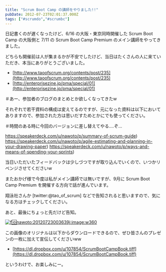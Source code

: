 ```yaml
---
title: "Scrum Boot Camp の講師をやりました!!"
pubDate: 2012-07-23T02:01:37.000Z
tags: ["#scrumdo","#scrumbc"]
---
```


日記書くのが遅くなったけど、6/16 の大阪・東京同時開催した Scrum Boot Camp の大阪側と 7/11 の Scrum Boot Camp Premium のメイン講師をやってきました。

どちらも開催前は人が集まるかが不安でしたけど、当日はたくさんの人に来ていただき、本当にありがとうございました。

- [http://www.taoofscrum.org/contents/post/235](http://www.taoofscrum.org/contents/post/235)
- [http://enterprisezine.jp/pma/special/01](http://enterprisezine.jp/pma/special/01)

＃あー、参加者のブログのまとめとか欲しくなってきたw

それぞれで若干資料の構成は変えてるのですが、元になった資料は以下においてありますので、参加された方は思いだすためとかにでも使ってください。

＃時間のある時に今回のバージョンに差し替えてやる....ぞ...

https://speakerdeck.com/u/nawoto/p/summary-of-scrum-guide)
https://speakerdeck.com/u/nawoto/p/agile-estimating-and-planning-in-your-drawing-paper)
https://speakerdeck.com/u/nawoto/p/ways-and-means-of-spending-your-sprints)

当日いただいたフィードバックは少しづつですが取り込んでいくので、いつかリベンジさせてくださいw

またおかげ様で今度は私がメイン講師では無いですが、9月に Scrum Boot Camp Premium を開催する方向で話が進んでいます。

翔泳社さんか [twitter:@tao_of_scrum] などで告知されると思いますので、気になる方はチェックしてください。

あと、最後にちょっと先だけど告知。

[![f:id:nawoto:20120723003639j:image:w360](https://cdn-ak.f.st-hatena.com/images/fotolife/n/nawoto/20120723/20120723003639.jpg)](http://f.hatena.ne.jp/nawoto/20120723003639)

この画像のオリジナルは以下からダウンロードできるので、ぜひ皆さんのプレゼンの一枚に加えて宣伝してくださいww

- [https://dl.dropbox.com/u/107854/ScrumBootCampBook.tiff](https://dl.dropbox.com/u/107854/ScrumBootCampBook.tiff)

というわけで、お楽しみにー。